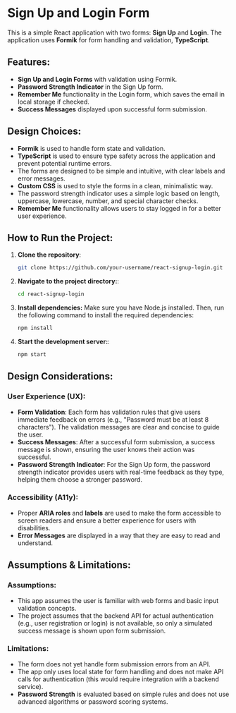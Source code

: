 # Sign Up and Login Form

This is a simple React application with two forms: **Sign Up** and **Login**. The application uses **Formik** for form handling and validation, **TypeScript**.

## Features:
- **Sign Up and Login Forms** with validation using Formik.
- **Password Strength Indicator** in the Sign Up form.
- **Remember Me** functionality in the Login form, which saves the email in local storage if checked.
- **Success Messages** displayed upon successful form submission.

## Design Choices:
- **Formik** is used to handle form state and validation.
- **TypeScript** is used to ensure type safety across the application and prevent potential runtime errors.
- The forms are designed to be simple and intuitive, with clear labels and error messages.
- **Custom CSS** is used to style the forms in a clean, minimalistic way.
- The password strength indicator uses a simple logic based on length, uppercase, lowercase, number, and special character checks.
- **Remember Me** functionality allows users to stay logged in for a better user experience.

## How to Run the Project:

1. **Clone the repository**:
   ```bash
   git clone https://github.com/your-username/react-signup-login.git
   ```
2. **Navigate to the project directory:**:
   ```bash
   cd react-signup-login
   ```
3. **Install dependencies:** Make sure you have Node.js installed. Then, run the following command to install the required dependencies:
   ```bash
   npm install
   ```
4. **Start the development server:**:
   ```bash
   npm start
   ```

## Design Considerations:

### User Experience (UX):

- **Form Validation**: Each form has validation rules that give users immediate feedback on errors (e.g., "Password must be at least 8 characters"). The validation messages are clear and concise to guide the user.
- **Success Messages**: After a successful form submission, a success message is shown, ensuring the user knows their action was successful.
- **Password Strength Indicator**: For the Sign Up form, the password strength indicator provides users with real-time feedback as they type, helping them choose a stronger password.

### Accessibility (A11y):

- Proper **ARIA roles** and **labels** are used to make the form accessible to screen readers and ensure a better experience for users with disabilities.
- **Error Messages** are displayed in a way that they are easy to read and understand.

## Assumptions & Limitations:

### Assumptions:
- This app assumes the user is familiar with web forms and basic input validation concepts.
- The project assumes that the backend API for actual authentication (e.g., user registration or login) is not available, so only a simulated success message is shown upon form submission.

### Limitations:
- The form does not yet handle form submission errors from an API.
- The app only uses local state for form handling and does not make API calls for authentication (this would require integration with a backend service).
- **Password Strength** is evaluated based on simple rules and does not use advanced algorithms or password scoring systems.

